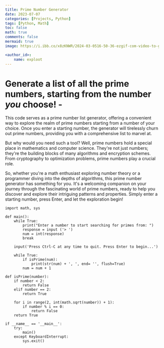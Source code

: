 ```yaml
---
title: Prime Number Generator
date: 2023-07-07
categories: [Projects, Python]
tags: [Python, Math]
toc: false
math: true
comments: false
mermaid: true
image: https://i.ibb.co/x8zKNWR/2024-03-0516-50-36-ezgif-com-video-to-gif-converter.gif

<author_id>:
    name: exploot
---
```

# Generate a list of all the prime numbers, starting from the number *you* choose! - 

This code serves as a prime number list generator, offering a convenient way to explore the realm of prime numbers starting from a number of your choice. Once you enter a starting number, the generator will tirelessly churn out prime numbers, providing you with a comprehensive list to marvel at.

But why would you need such a tool? Well, prime numbers hold a special place in mathematics and computer science. They're not just numbers; they're the building blocks of many algorithms and encryption schemes. From cryptography to optimization problems, prime numbers play a crucial role.

So, whether you're a math enthusiast exploring number theory or a programmer diving into the depths of algorithms, this prime number generator has something for you. It's a welcoming companion on your journey through the fascinating world of prime numbers, ready to help you discover and explore their intriguing patterns and properties. Simply enter a starting number, press Enter, and let the exploration begin!

```
import math, sys

def main():
    while True:
        print("Enter a number to start searching for primes from: ")
        response = input ('> ')
        num = int(response)
        break

    input('Press Ctrl-C at any time to quit. Press Enter to begin...')
    
    while True:
        if isPrime(num): 
            print(str(num) + ', ', end= '', flush=True)
        num = num + 1

def isPrime(number):
    if number < 2:
        return False
    elif number == 2:
        return True

    for i in range(2, int(math.sqrt(number)) + 1):
        if number % i == 0:
            return False
    return True

if __name__ == '__main__': 
    try:
        main()
    except KeyboardInterrupt:
        sys.exit()
    
```    